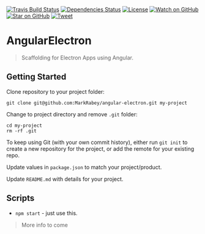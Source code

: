 [![Travis Build Status][build-badge]][build]
[![Dependencies Status][dependencyci-badge]][dependencyci]
[![License][license-badge]](LICENSE.md)
[![Watch on GitHub][github-watch-badge]][github-watch]
[![Star on GitHub][github-star-badge]][github-star]
[![Tweet][twitter-badge]][twitter]

# AngularElectron

> Scaffolding for Electron Apps using Angular.

## Getting Started

Clone repository to your project folder:

```
git clone git@github.com:MarkRabey/angular-electron.git my-project
```

Change to project directory and remove `.git` folder:

```
cd my-project
rm -rf .git
```

To keep using Git (with your own commit history), either run `git init` to create a new repository for the project, or add the remote for your existing repo.

Update values in `package.json` to match your project/product.

Update `README.md` with details for your project.

## Scripts

- `npm start` - just use this.

> More info to come

[build-badge]: https://img.shields.io/travis/MarkRabey/angular-electron.svg?style=flat-square
[build]: https://travis-ci.org/MarkRabey/angular-electron.svg?branch=master
[dependencyci-badge]: https://dependencyci.com/github/MarkRabey/angular-electron/badge
[dependencyci]: https://dependencyci.com/github/MarkRabey/angular-electron
[license-badge]: https://img.shields.io/github/license/mashape/apistatus.svg?style=flat-square
[license]: https://github.com/MarkRabey/angular-electron/blob/master/LICENSE.md
[github-watch-badge]: https://img.shields.io/github/watchers/MarkRabey/angular-electron.svg?style=flat-square
[github-watch]: https://github.com/MarkRabey/angular-electron/watchers
[github-star-badge]: https://img.shields.io/github/stars/MarkRabey/angular-electron.svg?style=flat-square
[github-star]: https://github.com/MarkRabey/angular-electron/stargazers
[twitter]: https://twitter.com/intent/tweet?text=Check%20out%20angular-electron!%20https://github.com/MarkRabey/angular-electron%20%F0%9F%91%8D
[twitter-badge]: https://img.shields.io/twitter/url/https/github.com/MarkRabey/angular-electron.svg?style=flat-square